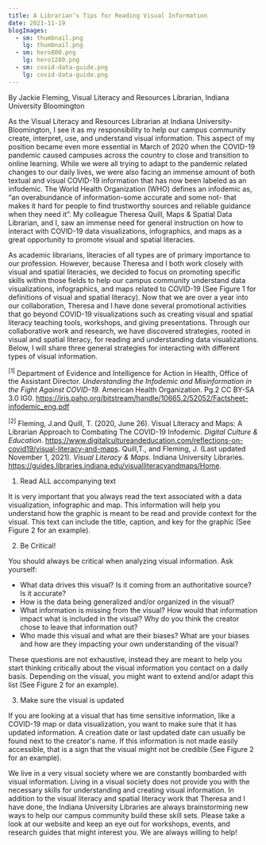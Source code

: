 ```yaml
---
title: A Librarian’s Tips for Reading Visual Information
date: 2021-11-19
blogImages:
  - sm: thumbnail.png
    lg: thumbnail.png
  - sm: hero800.png
    lg: hero1280.png
  - sm: covid-data-guide.png
    lg: covid-data-guide.png
---
```

By Jackie Fleming, Visual Literacy and Resources Librarian, Indiana University Bloomington

As the Visual Literacy and Resources Librarian at Indiana University-Bloomington, I see it as my responsibility to help our campus community create, interpret, use, and understand visual information. This aspect of my position became even more essential in March of 2020 when the COVID-19 pandemic caused campuses across the country to close and transition to online learning. While we were all trying to adapt to the pandemic related changes to our daily lives, we were also facing an immense amount of both textual and visual COVID-19 information that has now been labeled as an infodemic. The World Health Organization (WHO) defines an infodemic as, “an overabundance of information-some accurate and some not- that makes it hard for people to find trustworthy sources and reliable guidance when they need it”. My colleague Theresa Quill, Maps & Spatial Data Librarian, and I, saw an immense need for general instruction on how to interact with COVID-19 data visualizations, infographics, and maps as a great opportunity to promote visual and spatial literacies. 

As academic librarians, literacies of all types are of primary importance to our profession. However, because Theresa and I both work closely with visual and spatial literacies, we decided to focus on promoting specific skills within those fields to help our campus community understand data visualizations, infographics, and maps related to COVID-19 (See Figure 1 for definitions of visual and spatial literacy). Now that we are over a year into our collaboration, Theresa and I have done several promotional activities that go beyond COVID-19 visualizations such as creating visual and spatial literacy teaching tools, workshops, and giving presentations. Through our collaborative work and research, we have discovered strategies, rooted in visual and spatial literacy, for reading and understanding data visualizations. Below, I will share three general strategies for interacting with different types of visual information. 


<sup>\[1]</sup> Department of Evidence and Intelligence for Action in Health, Office of the Assistant Director. *Understanding the Infodemic and Misinformation in the Fight Against COVID-19.* American Health Organization. Pg.2 CC BY-SA 3.0 IG0. <https://iris.paho.org/bitstream/handle/10665.2/52052/Factsheet-infodemic_eng.pdf>

<sup>\[2]</sup> Fleming, J.and Quill, T. (2020, June 26). Visual Literacy and Maps: A Librarian Approach to Combating The COVID-19 Infodemic. *Digital Culture & Education*. <https://www.digitalcultureandeducation.com/reflections-on-covid19/visual-literacy-and-maps>. Quill,T., and Fleming, J. (Last updated November 1, 2021). *Visual Literacy & Maps*. Indiana University Libraries. <https://guides.libraries.indiana.edu/visualliteracyandmaps/Home>.

1. Read ALL accompanying text

It is very important that you always read the text associated with a data visualization, infographic and map. This information will help you understand how the graphic is meant to be read and provide context for the visual. This text can include the title, caption, and key for the graphic (See Figure 2 for an example). 

2. Be Critical!

You should always be critical when analyzing visual information. Ask yourself: 

* What data drives this visual? Is it coming from an authoritative source? Is it accurate? 
* How is the data being generalized and/or organized in the visual?
* What information is missing from the visual? How would that information impact what is included in the visual? Why do you think the creator chose to leave that information out?
* Who made this visual and what are their biases? What are your biases and how are they impacting your own understanding of the visual?

These questions are not exhaustive, instead they are meant to help you start thinking critically about the visual information you contact on a daily basis. Depending on the visual, you might want to extend and/or adapt this list (See Figure 2 for an example).

3. Make sure the visual is updated

If you are looking at a visual that has time sensitive information, like a COVID-19 map or data visualization, you want to make sure that it has updated information. A creation date or last updated date can usually be found next to the creator's name. If this information is not made easily accessible, that is a sign that the visual might not be credible (See Figure 2 for an example). 

We live in a very visual society where we are constantly bombarded with visual information. Living in a visual society does not provide you with the necessary skills for understanding and creating visual information. In addition to the visual literacy and spatial literacy work that Theresa and I have done, the Indiana University Libraries are always brainstorming new ways to help our campus community build these skill sets. Please take a look at our website and keep an eye out for workshops, events, and research guides that might interest you. We are always willing to help!
